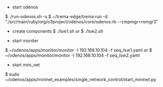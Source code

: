 * start odenos

$ ./run-odenos.sh -s
$ ~/trema-edge/trema run -d "./src/main/ruby/org/o3project/odenos/core/odenos.rb --cmpmgr=romgr3"

* create components
$ ./lsw1.sh
or
$ ./lsw2.sh

* start moniter

$ ~/odenos/apps/monitor/monitor -I 192.168.10.104 -f seq_lsw1.yaml
or
$ ~/odenos/apps/monitor/monitor -I 192.168.10.104 -f seq_lsw2.yaml

* start mini_net

$ sudo ~/odenos/apps/mininet_examples/single_network_control/start_mininet.py


